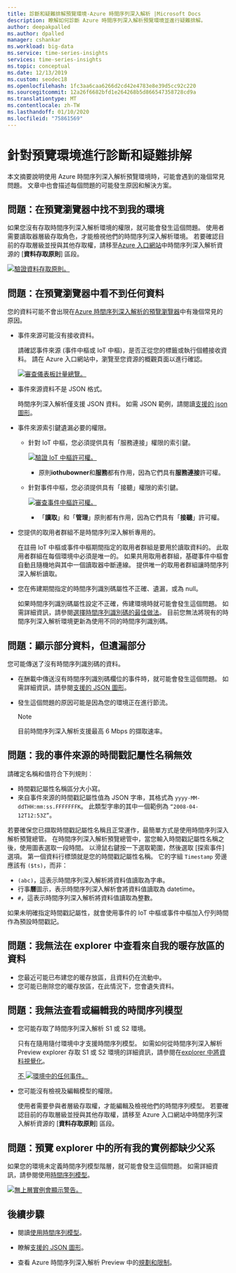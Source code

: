 ```yaml
---
title: 診斷和疑難排解預覽環境-Azure 時間序列深入解析 |Microsoft Docs
description: 瞭解如何診斷 Azure 時間序列深入解析預覽環境並進行疑難排解。
author: deepakpalled
ms.author: dpalled
manager: cshankar
ms.workload: big-data
ms.service: time-series-insights
services: time-series-insights
ms.topic: conceptual
ms.date: 12/13/2019
ms.custom: seodec18
ms.openlocfilehash: 1fc3aa6caa6266d2cd42e4783e8e39d5cc92c220
ms.sourcegitcommit: 12a26f6682bfd1e264268b5d866547358728cd9a
ms.translationtype: MT
ms.contentlocale: zh-TW
ms.lasthandoff: 01/10/2020
ms.locfileid: "75861569"
---
```

# <a name="diagnose-and-troubleshoot-a-preview-environment"></a>針對預覽環境進行診斷和疑難排解

本文摘要說明使用 Azure 時間序列深入解析預覽環境時，可能會遇到的幾個常見問題。 文章中也會描述每個問題的可能發生原因和解決方案。

## <a name="problem-i-cant-find-my-environment-in-the-preview-explorer"></a>問題：在預覽瀏覽器中找不到我的環境

如果您沒有存取時間序列深入解析環境的權限，就可能會發生這個問題。 使用者需要讀取器層級存取角色，才能檢視他們的時間序列深入解析環境。 若要確認目前的存取層級並授與其他存取權，請移至[Azure 入口網站](https://portal.azure.com/)中時間序列深入解析資源的 [**資料存取原則**] 區段。

  [![驗證資料存取原則。](media/preview-troubleshoot/verify-data-access-policies.png)](media/preview-troubleshoot/verify-data-access-policies.png#lightbox)

## <a name="problem-no-data-is-seen-in-the-preview-explorer"></a>問題：在預覽瀏覽器中看不到任何資料

您的資料可能不會出現在[Azure 時間序列深入解析的預覽瀏覽器](https://insights.timeseries.azure.com/preview)中有幾個常見的原因。

- 事件來源可能沒有接收資料。

    請確認事件來源 (事件中樞或 IoT 中樞)，是否正從您的標籤或執行個體接收資料。 請在 Azure 入口網站中，瀏覽至您資源的概觀頁面以進行確認。

    [![審查儀表板計量總覽。](media/preview-troubleshoot/verify-dashboard-metrics.png)](media/preview-troubleshoot/verify-dashboard-metrics.png#lightbox)

- 事件來源資料不是 JSON 格式。

    時間序列深入解析僅支援 JSON 資料。 如需 JSON 範例，請閱讀[支援的 json 圖形](./how-to-shape-query-json.md)。

- 事件來源索引鍵遺漏必要的權限。

  * 針對 IoT 中樞，您必須提供具有「服務連接」權限的索引鍵。

    [![驗證 IoT 中樞許可權。](media/preview-troubleshoot/verify-correct-permissions.png)](media/preview-troubleshoot/verify-correct-permissions.png#lightbox)

    * 原則**iothubowner**和**服務**都有作用，因為它們具有**服務連接**許可權。

  * 針對事件中樞，您必須提供具有「接聽」權限的索引鍵。
  
    [![審查事件中樞許可權。](media/preview-troubleshoot/verify-eh-permissions.png)](media/preview-troubleshoot/verify-eh-permissions.png#lightbox)

    * 「**讀取**」和「**管理**」原則都有作用，因為它們具有「**接聽**」許可權。

- 您提供的取用者群組不是時間序列深入解析專用的。

    在註冊 IoT 中樞或事件中樞期間指定的取用者群組是要用於讀取資料的。 此取用者群組在每個環境中必須是唯一的。 如果共用取用者群組，基礎事件中樞會自動且隨機地與其中一個讀取器中斷連線。 提供唯一的取用者群組讓時間序列深入解析讀取。

- 您在佈建期間指定的時間序列識別碼屬性不正確、遺漏，或為 null。

    如果時間序列識別碼屬性設定不正確，佈建環境時就可能會發生這個問題。 如需詳細資訊，請參閱[選擇時間序列識別碼的最佳做法](./time-series-insights-update-how-to-id.md)。 目前您無法將現有的時間序列深入解析環境更新為使用不同的時間序列識別碼。

## <a name="problem-some-data-shows-but-some-is-missing"></a>問題：顯示部分資料，但遺漏部分

您可能傳送了沒有時間序列識別碼的資料。

- 在酬載中傳送沒有時間序列識別碼欄位的事件時，就可能會發生這個問題。 如需詳細資訊，請參閱[支援的 JSON 圖形](./how-to-shape-query-json.md)。
- 發生這個問題的原因可能是因為您的環境正在進行節流。

    > [!NOTE]
    > 目前時間序列深入解析支援最高 6 Mbps 的擷取速率。

## <a name="problem-my-event-sources-timestamp-property-name-doesnt-work"></a>問題：我的事件來源的時間戳記屬性名稱無效

請確定名稱和值符合下列規則︰

* 時間戳記屬性名稱區分大小寫。
* 來自事件來源的時間戳記屬性值為 JSON 字串，其格式為 `yyyy-MM-ddTHH:mm:ss.FFFFFFFK`。 此類型字串的其中一個範例為 `“2008-04-12T12:53Z”`。

若要確保您已擷取時間戳記屬性名稱且正常運作，最簡單方式是使用時間序列深入解析預覽總管。 在時間序列深入解析預覽總管中，當您輸入時間戳記屬性名稱之後，使用圖表選取一段時間。 以滑鼠右鍵按一下選取範圍，然後選取 [探索事件] 選項。 第一個資料行標頭就是您的時間戳記屬性名稱。 它的字組 `Timestamp` 旁邊應該有 `($ts)`，而非：

* `(abc)`，這表示時間序列深入解析將資料值讀取為字串。
* 行事**曆**圖示，表示時間序列深入解析會將資料值讀取為 datetime。
* `#`，這表示時間序列深入解析將資料值讀取為整數。

如果未明確指定時間戳記屬性，就會使用事件的 IoT 中樞或事件中樞加入佇列時間作為預設時間戳記。

## <a name="problem-i-cant-view-data-from-my-warm-store-in-the-explorer"></a>問題：我無法在 explorer 中查看來自我的暖存放區的資料

- 您最近可能已布建您的暖存放區，且資料仍在流動中。
- 您可能已刪除您的暖存放區，在此情況下，您會遺失資料。

## <a name="problem-i-cant-view-or-edit-my-time-series-model"></a>問題：我無法查看或編輯我的時間序列模型

- 您可能存取了時間序列深入解析 S1 或 S2 環境。

   只有在隨用隨付環境中才支援時間序列模型。 如需如何從時間序列深入解析 Preview explorer 存取 S1 或 S2 環境的詳細資訊，請參閱在[explorer 中將資料視覺化](./time-series-insights-update-explorer.md)。

   [不 ![環境中的任何事件。](media/preview-troubleshoot/troubleshoot-no-events.png)](media/preview-troubleshoot/troubleshoot-no-events.png#lightbox)

- 您可能沒有檢視及編輯模型的權限。

   使用者需要參與者層級存取權，才能編輯及檢視他們的時間序列模型。 若要確認目前的存取層級並授與其他存取權，請移至 Azure 入口網站中時間序列深入解析資源的 [**資料存取原則**] 區段。

## <a name="problem-all-my-instances-in-the-preview-explorer-lack-a-parent"></a>問題：預覽 explorer 中的所有我的實例都缺少父系

如果您的環境未定義時間序列模型階層，就可能會發生這個問題。 如需詳細資訊，請參閱使用[時間序列模型](./time-series-insights-update-how-to-tsm.md)。

  [![無上層實例會顯示警告。](media/preview-troubleshoot/unparented-instances.png)](media/preview-troubleshoot/unparented-instances.png#lightbox)

## <a name="next-steps"></a>後續步驟

- 閱讀[使用時間序列模型](./time-series-insights-update-how-to-tsm.md)。

- 瞭解[支援的 JSON 圖形](./how-to-shape-query-json.md)。

- 查看 Azure 時間序列深入解析 Preview 中的[規劃和限制](./time-series-insights-update-plan.md)。
